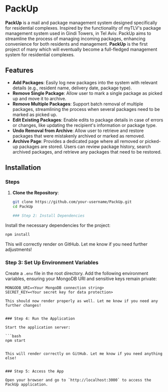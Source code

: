 # PackUp

**PackUp** is a mail and package management system designed specifically for residential complexes. Inspired by the functionality of myTLV's package management system used in Gindi Towers, in Tel Aviv. PackUp aims to streamline the process of managing incoming packages, enhancing convenience for both residents and management. **PackUp** is the first project of many which will eventually become a full-fledged management system for residential complexes.

## Features

- **Add Packages**: Easily log new packages into the system with relevant details (e.g., resident name, delivery date, package type).
- **Remove Single Package**: Allow user to mark a single package as picked up and move it to archive.
- **Remove Multiple Packages**: Support batch removal of multiple packages, streamlining the process when several packages need to be marked as picked up.
- **Edit Existing Packages**: Enable edits to package details in case of errors or changes, like updating the recipient's information or package type.
- **Undo Removal from Archive**: Allow user to retrieve and restore packages that were mistakenly archived or marked as removed.
- **Archive Page**: Provides a dedicated page where all removed or picked-up packages are stored. Users can review package history, search archived packages, and retrieve any packages that need to be restored.

## Installation

### Steps

1. **Clone the Repository**:

   ```bash
   git clone https://github.com/your-username/PackUp.git
   cd PackUp

   ### Step 2: Install Dependencies

Install the necessary dependencies for the project:

```bash
npm install
```

This will correctly render on GitHub. Let me know if you need further adjustments!

### Step 3: Set Up Environment Variables

Create a `.env` file in the root directory. Add the following environment variables, ensuring your MongoDB URI and sensitive keys remain private:

```plaintext
MONGODB_URI=<Your MongoDB connection string>
SECRET_KEY=<Your secret key for data protection>

This should now render properly as well. Let me know if you need any further changes!


### Step 4: Run the Application

Start the application server:

```bash
npm start


This will render correctly on GitHub. Let me know if you need anything else!


### Step 5: Access the App

Open your browser and go to `http://localhost:3000` to access the PackUp application.
